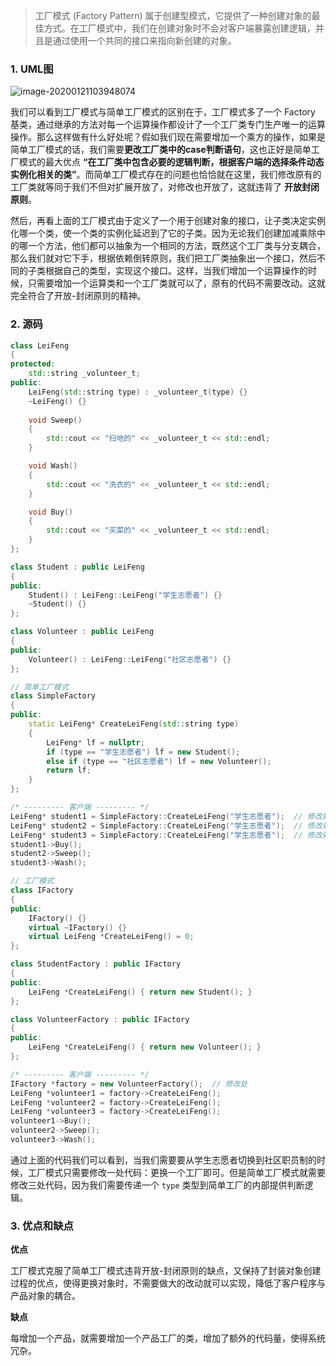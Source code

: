 > 工厂模式 (Factory Pattern) 属于创建型模式，它提供了一种创建对象的最佳方式。在工厂模式中，我们在创建对象时不会对客户端暴露创建逻辑，并且是通过使用一个共同的接口来指向新创建的对象。

<!-- more -->

### 1. UML图

![image-20200121103948074](每日一个设计模式之工厂模式/image-factory.png)

我们可以看到工厂模式与简单工厂模式的区别在于，工厂模式多了一个 Factory 基类，通过继承的方法对每一个运算操作都设计了一个工厂类专门生产唯一的运算操作。那么这样做有什么好处呢？假如我们现在需要增加一个乘方的操作，如果是简单工厂模式的话，我们需要**更改工厂类中的case判断语句**，这也正好是简单工厂模式的最大优点 **“在工厂类中包含必要的逻辑判断，根据客户端的选择条件动态实例化相关的类”**。而简单工厂模式存在的问题也恰恰就在这里，我们修改原有的工厂类就等同于我们不但对扩展开放了，对修改也开放了，这就违背了 **开放封闭原则**。

然后，再看上面的工厂模式由于定义了一个用于创建对象的接口，让子类决定实例化哪一个类，使一个类的实例化延迟到了它的子类。因为无论我们创建加减乘除中的哪一个方法，他们都可以抽象为一个相同的方法，既然这个工厂类与分支耦合，那么我们就对它下手，根据依赖倒转原则，我们把工厂类抽象出一个接口，然后不同的子类根据自己的类型，实现这个接口。这样，当我们增加一个运算操作的时候，只需要增加一个运算类和一个工厂类就可以了，原有的代码不需要改动。这就完全符合了开放-封闭原则的精神。

### 2. 源码

```c++
class LeiFeng
{
protected:
    std::string _volunteer_t;
public:
    LeiFeng(std::string type) : _volunteer_t(type) {}
    ~LeiFeng() {}
    
    void Sweep()
    {
        std::cout << "扫地的" << _volunteer_t << std::endl;
    }

    void Wash()
    {
        std::cout << "洗衣的" << _volunteer_t << std::endl;
    }

    void Buy()
    {
        std::cout << "买菜的" << _volunteer_t << std::endl;
    }
};

class Student : public LeiFeng
{
public:
    Student() : LeiFeng::LeiFeng("学生志愿者") {}
    ~Student() {}
};

class Volunteer : public LeiFeng
{
public:
    Volunteer() : LeiFeng::LeiFeng("社区志愿者") {}
};
```

```c++
// 简单工厂模式
class SimpleFactory
{
public:
    static LeiFeng* CreateLeiFeng(std::string type)
    {
        LeiFeng* lf = nullptr;
        if (type == "学生志愿者") lf = new Student();
        else if (type == "社区志愿者") lf = new Volunteer();
        return lf;
    }
};

/* --------- 客户端 --------- */
LeiFeng* student1 = SimpleFactory::CreateLeiFeng("学生志愿者");  // 修改处
LeiFeng* student2 = SimpleFactory::CreateLeiFeng("学生志愿者");  // 修改处
LeiFeng* student3 = SimpleFactory::CreateLeiFeng("学生志愿者");  // 修改处
student1->Buy();
student2->Sweep();
student3->Wash();
```

```c++
// 工厂模式
class IFactory
{
public:
    IFactory() {}
    virtual ~IFactory() {}
    virtual LeiFeng *CreateLeiFeng() = 0;
};

class StudentFactory : public IFactory
{
public:
    LeiFeng *CreateLeiFeng() { return new Student(); }
};

class VolunteerFactory : public IFactory
{
public:
    LeiFeng *CreateLeiFeng() { return new Volunteer(); }
};

/* --------- 客户端 --------- */
IFactory *factory = new VolunteerFactory();  // 修改处
LeiFeng *volunteer1 = factory->CreateLeiFeng();
LeiFeng *volunteer2 = factory->CreateLeiFeng();
LeiFeng *volunteer3 = factory->CreateLeiFeng();
volunteer1->Buy();
volunteer2->Sweep();
volunteer3->Wash();
```

通过上面的代码我们可以看到，当我们需要要从学生志愿者切换到社区职员制的时候，工厂模式只需要修改一处代码：更换一个工厂即可。但是简单工厂模式就需要修改三处代码，因为我们需要传递一个 `type` 类型到简单工厂的内部提供判断逻辑。

### 3. 优点和缺点

**优点**

工厂模式克服了简单工厂模式违背开放-封闭原则的缺点，又保持了封装对象创建过程的优点，使得更换对象时，不需要做大的改动就可以实现，降低了客户程序与产品对象的耦合。

**缺点**

每增加一个产品，就需要增加一个产品工厂的类，增加了额外的代码量，使得系统冗杂。

